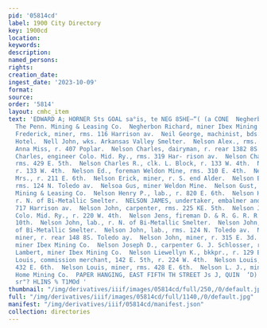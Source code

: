 ```yaml
---
pid: '05814cd'
label: 1900 City Directory
key: 1900cd
location: 
keywords: 
description: 
named_persons: 
rights: 
creation_date: 
ingest_date: '2023-10-09'
format: 
source: 
order: '5814'
layout: cmhc_item
text: 'EDWARD A; HORNER Sts GOAL sa°is, te NEG 85HE—“( (a CONE  Negherbon I., trammer
  The Penn. Mining & Leasing Co.  Negherbon Richard, miner Ibex Mining Co.  Neiderheiser
  Frederick, miner, rms. 116 Harrison av.  Neil George, machinist, bds. Fifth Avenue
  Hotel.  Nell John, wks. Arkansas Valley Smelter.  Nelson Alex., rms. 124 E. 3d.  Nelson
  Anna Miss, r. 407 Poplar.  Nelson Charles, dairyman, r. rear 1382 8S. Toledo ay.  Nelson
  Charles, engineer Colo. Mid. Ry., rms. 319 Har- rison av.  Nelson Charles, miner,
  rms. 429 E. 5th.  Nelson Charles R., clk. L. Block, r. 133 W. 4th.  Nelson David,
  r. 133 W. 4th.  Nelson Ed., foreman Weldon Mine, rms. 310 E. 4th.  Nelson Emma B.
  Mrs., r. 211 E. 6th.  Nelson Erick, miner, r. S. end Alder.  Nelson Ernest, miner,
  rms. 124 N. Toledo av.  Nelsoa Gus, miner Weldon Mine.  Nelson Gust, miner Penn.
  Mining & Leasing Co.  Nelson Henry P., lab., r. 820 E. 6th.  Nelson Herman, lab.,
  r. N. of Bi-Metallic Smelter.  NELSON JAMES, undertaker, embalmer and coroner, 715-
  717 Harrison av.  Nelson John, carpenter, rms. 225 KE. 5th.  Nelson John, engineer
  Colo. Mid. Ry., r. 220 W. 4th.  Nelson Jens, fireman D. & R. G. R. R., r. 222 E.
  10th.  Nelson John, lab., r. N. of Bi-Metallic Smelter.  Nelson John, lab., r. N.
  of Bi-Metallic Smelter.  Nelson John, lab., rms. 124 N. Toledo av.  Nelson John,
  miner, r. rear 148 8S. Toledo ay.  Nelson John, miner, r. 315 E. 3d.  Nelson John,
  miner Ibex Mining Co.  Nelson Joseph D., carpenter G. J. Schlosser, r. 213 W. 8th.  Nelson
  Lambert, miner Ibex Mining Co.  Nelson Liewellyn K., bkkpr., r. 129 E. 9th.  Nelson
  Louis, commission merchant, 142 E. 5th, r. 224 W. 4th.  Nelson Louis, miner, rms.
  432 E. 6th.  Nelson Louis, miner, rms. 428 E. 6th.  Nelson L. J., miner Leadville
  Home Mining Co.  PAPER HANGING, EAST FIFTH TH STREET Js J, QUIN  ‘D) SOUBINSSY WayLOK
  sr"? HLINS % T1MOd '
thumbnail: "/img/derivatives/iiif/images/05814cd/full/250,/0/default.jpg"
full: "/img/derivatives/iiif/images/05814cd/full/1140,/0/default.jpg"
manifest: "/img/derivatives/iiif/05814cd/manifest.json"
collection: directories
---
```

